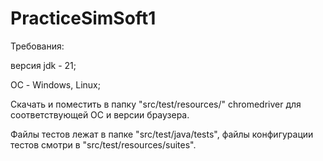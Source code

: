 # PracticeSimSoft1
 
Требования:

версия jdk - 21;

ОС - Windows, Linux;

Скачать и поместить в папку "src/test/resources/" chromedriver для соответствующей ОС и версии браузера.  

Файлы тестов лежат в папке "src/test/java/tests",
файлы конфигурации тестов смотри в "src/test/resources/suites".